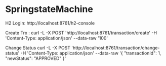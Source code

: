# SpringstateMachine

H2 Login:
http://localhost:8761/h2-console


Create Trx :
curl -L -X POST 'http://localhost:8761/transaction/create' -H 'Content-Type: application/json' --data-raw '100'

Change Status
curl -L -X POST 'http://localhost:8761/transaction/change-status' -H 'Content-Type: application/json' --data-raw '{
    "transactionId": 1,
    "newStatus": "APPROVED"
}'
